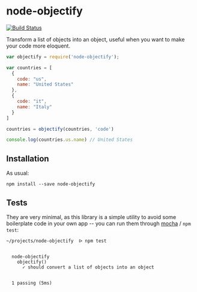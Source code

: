 # node-objectify

[![Build Status](https://travis-ci.org/odino/node-objectify.svg?branch=master)](https://travis-ci.org/odino/node-objectify)

Transform a list of objects into an object, useful
when you want to make your code more eloquent.

``` javascript
var objectify = require('node-objectify');

var countries = [
  {
    code: "us",
    name: "United States"
  },
  {
    code: "it",
    name: "Italy"
  }
]

countries = objectify(countries, 'code')

console.log(countries.us.name) // United States
```

## Installation

As usual:

```
npm install --save node-objectify
```

## Tests

They are very minimal, as this library is a simple utility
to avoid some boilerplate code in your own app -- you can
run them through [mocha](http://mochajs.org/) / `npm test`:

```
~/projects/node-objectify  ᐅ npm test


  node-objectify
    objectify()
      ✓ should convert a list of objects into an object 


  1 passing (5ms)
```
